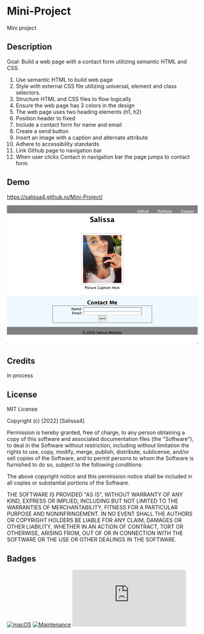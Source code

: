# Mini-Project
Mini project

## Description

Goal: Build a web page with a contact form utilizing semantic HTML and CSS. 

1. Use semantic HTML to build web page
2. Style with external CSS file utilizing universal, element and class selectors.
3. Structure HTML and CSS files to flow logically
4. Ensure the web page has 3 colors in the design
5. The web page uses two heading elements (h1, h2)
6. Position header to fixed
7. Include a contact form for name and email
8. Create a send button
9. Insert an image with a caption and alternate attribute
10. Adhere to accessibility standards
11. Link Github page to navigation bar
12. When user clicks Contact in navigation bar the page jumps to contact form

## Demo

https://salissa4.github.io/Mini-Project/

<img src="./Assets/images/demo.jpg">

## Credits

In process

## License

MIT License

Copyright (c) [2022] [Salissa4]

Permission is hereby granted, free of charge, to any person obtaining a copy
of this software and associated documentation files (the "Software"), to deal
in the Software without restriction, including without limitation the rights
to use, copy, modify, merge, publish, distribute, sublicense, and/or sell
copies of the Software, and to permit persons to whom the Software is
furnished to do so, subject to the following conditions:

The above copyright notice and this permission notice shall be included in all
copies or substantial portions of the Software.

THE SOFTWARE IS PROVIDED "AS IS", WITHOUT WARRANTY OF ANY KIND, EXPRESS OR
IMPLIED, INCLUDING BUT NOT LIMITED TO THE WARRANTIES OF MERCHANTABILITY,
FITNESS FOR A PARTICULAR PURPOSE AND NONINFRINGEMENT. IN NO EVENT SHALL THE
AUTHORS OR COPYRIGHT HOLDERS BE LIABLE FOR ANY CLAIM, DAMAGES OR OTHER
LIABILITY, WHETHER IN AN ACTION OF CONTRACT, TORT OR OTHERWISE, ARISING FROM,
OUT OF OR IN CONNECTION WITH THE SOFTWARE OR THE USE OR OTHER DEALINGS IN THE
SOFTWARE.

## Badges

[![macOS](https://svgshare.com/i/ZjP.svg)](https://svgshare.com/i/ZjP.svg)
[![Maintenance](https://img.shields.io/badge/Maintained%3F-no-red.svg)](https://bitbucket.org/lbesson/ansi-colors)
[![GitHub license](https://badgen.net/github/license/Naereen/Strapdown.js)](https://github.com/Naereen/StrapDown.js/blob/master/LICENSE)

